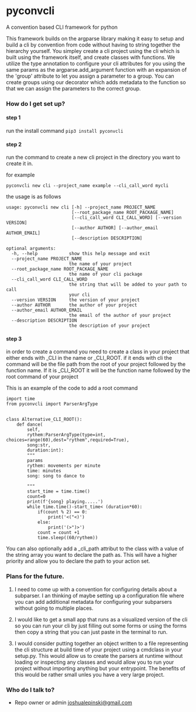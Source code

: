# pyconvcli
A convention based CLI framework for python

This framework builds on the argparse library making it easy to setup and build a cli by convention from code without having to string together the hierarchy yourself. You simpley create a cli project using the cli which is built using the framework itself, and create classes with functions. We utilize the type annotation to configure your cli attributes for you using the same params as the argparse.add_argument function with an expansion of the 'group' attribute to let you assign a parameter to a group. You can create groups using our decorator which adds metadata to the function so that we can assign the parameters to the correct group.

### How do I get set up? ###

#### step 1
run the install command
`pip3 install pyconvcli`

#### step 2

run the command to create a new cli project in the directory you want to create it in.

for example

`pyconvcli new cli --project_name example --cli_call_word mycli`

the usage is as follows
```
usage: pyconvcli new cli [-h] --project_name PROJECT_NAME
                         [--root_package_name ROOT_PACKAGE_NAME]
                         [--cli_call_word CLI_CALL_WORD] [--version VERSION]
                         [--author AUTHOR] [--author_email AUTHOR_EMAIL]
                         [--description DESCRIPTION]

optional arguments:
  -h, --help            show this help message and exit
  --project_name PROJECT_NAME
                        the name of your project
  --root_package_name ROOT_PACKAGE_NAME
                        the name of your cli package
  --cli_call_word CLI_CALL_WORD
                        the string that will be added to your path to call
                        your cli
  --version VERSION     the version of your project
  --author AUTHOR       the author of your project
  --author_email AUTHOR_EMAIL
                        the email of the author of your project
  --description DESCRIPTION
                        the description of your project
```

#### step 3
in order to create a command you need to create a class in your project that either ends with _CLI in the name or _CLI_ROOT. if it ends with cli the command will be the file path from the root of your project followed by the function name. If it is _CLI_ROOT it will be the function name followed by the root command of your project

This is an example of the code to add a root command
```
import time
from pyconvcli import ParserArgType


class Alternative_CLI_ROOT():
    def dance(
        self,
        rythem:ParserArgType(type=int, choices=range(60),dest="rythem",required=True),
        song:str,
        duration:int):
        """
        params 
        rythem: movements per minute
        time: minutes
        song: song to dance to

        """
        start_time = time.time()
        count=0
        print(f'{song} playing.....')
        while time.time()-start_time< (duration*60):
            if(count % 2) == 0:
                print('<("<)')
            else:
                print('(>")>')
            count = count +1
            time.sleep((60/rythem))
```
You can also optionally add a _cli_path attribut to the class with a value of the string array you want to declare the path as. This will have a higher priority and allow you to declare the path to your action set.

### Plans for the future. 

1. I need to come up with a convention for configuring details about a subparser. I an thinking of maybe setting up a configuration file where you can add additional metadata for configuring your subparsers without going to multiple places.

2. I would like to get a small app that runs as a visualized version of the cli so you can run your cli by just filling out some forms or using the forms then copy a string that you can just paste in the terminal to run.

3. I would consider putting together an object written to a file representing the cli structure at build time of your project using a cmdclass in your setup.py. This would allow us to create the parsers at runtime without loading or inspecting any classes and would allow you to run your project without importing anything but your entrypoint. The benefits of this would be rather small unles you have a very large project.


### Who do I talk to? ###

* Repo owner or admin joshualepinski@gmail.com